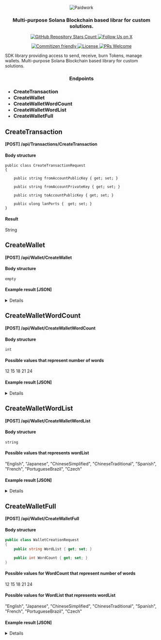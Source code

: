 <p align="center">
  <img src="https://zrcdn.net/static/img/logos/paidwork/paidwork-logo-github.png" alt="Paidwork" />
</p>

<h3 align="center">
  Multi-purpose Solana Blockchain based librar for custom solutions.
</h3>

<p align="center">
  <a href="https://github.com/paidworkco/solana-api">
    <img alt="GitHub Repository Stars Count" src="https://img.shields.io/github/stars/paidworkco/solana-api?style=social" />
  </a>
    <a href="https://x.com/paidworkco">
        <img alt="Follow Us on X" src="https://img.shields.io/twitter/follow/paidworkco?style=social" />
    </a>
</p>
<p align="center">
    <a href="http://commitizen.github.io/cz-cli/">
        <img alt="Commitizen friendly" src="https://img.shields.io/badge/commitizen-friendly-brightgreen.svg" />
    </a>
    <a href="https://github.com/paidworkco/worken-sdk-php">
        <img alt="License" src="https://img.shields.io/github/license/paidworkco/worken-sdk-php" />
    </a>
    <a href="https://github.com/paidworkco/worken-sdk-php/pulls">
        <img alt="PRs Welcome" src="https://img.shields.io/badge/PRs-welcome-brightgreen.svg" />
    </a>
</p>

SDK library providing access to send, receive, burn Tokens, manage wallets. Multi-purpose Solana Blockchain based library for custom solutions.
<p align="center">
 <h3 align="center">Endpoints<h3/>
<p/>

* CreateTransaction
* CreateWallet
* CreateWalletWordCount
* CreateWalletWordList
* CreateWalletFull




## CreateTransaction

#### [POST] /api/Transactions/CreateTransaction

#### Body structure
```
public class CreateTransactionRequest
{

    public string fromAccountPublicKey { get; set; }

    public string fromAccountPrivateKey { get; set; }

    public string toAccountPublicKey { get; set; }

    public ulong lanPorts {  get; set; }
}
```
#### Result
String



## CreateWallet

#### [POST] /api/Wallet/CreateWallet

#### Body structure
```
empty
``` 

#### Example result [JSON]
<details>

```json
{
  "account": {
    "privateKey": {
      "key": "45oED964ffnj1Br6tDbwcLNdi8JaZqHciVdWeaJhLVwB4JWZ3SRWE7LtZn4Zh4ntqjrDD7ksyMaPRBuMEnfdhojz",
      "keyBytes": "mjAR0I/E+pNVwqxQ+Z3yGb1o0z5uELRb60DZikAQFDADskNwpOnFtC30jRx+Cyni+o3ALdANvDmJtJVU8cCuNQ=="
    },
    "publicKey": {
      "key": "FRt3vuU8aPPs74ZeH5CA6QD9WYutvVzzsySTYSTD1dn",
      "keyBytes": "A7JDcKTpxbQt9I0cfgsp4vqNwC3QDbw5ibSVVPHArjU="
    }
  },
  "mnemonic": {
    "isValidChecksum": true,
    "wordList": {
      "space": " ",
      "wordCount": 2048
    },
    "indices": [
      1224,
      1684,
      34,
      1881,
      1701,
      1350,
      453,
      1818,
      519,
      2037,
      1451,
      1540
    ],
    "words": [
      "october",
      "spoon",
      "affair",
      "twenty",
      "start",
      "potato",
      "december",
      "today",
      "domain",
      "wrong",
      "rely",
      "scene"
    ]
  }
}
```

</details>


## CreateWalletWordCount

#### [POST] /api/Wallet/CreateWalletWordCount

#### Body structure
```
int

``` 
#### Possible values that represent number of words
12 15 18 21 24

#### Example result [JSON]
<details>

```json
{
  "account": {
    "privateKey": {
      "key": "45oED964ffnj1Br6tDbwcLNdi8JaZqHciVdWeaJhLVwB4JWZ3SRWE7LtZn4Zh4ntqjrDD7ksyMaPRBuMEnfdhojz",
      "keyBytes": "mjAR0I/E+pNVwqxQ+Z3yGb1o0z5uELRb60DZikAQFDADskNwpOnFtC30jRx+Cyni+o3ALdANvDmJtJVU8cCuNQ=="
    },
    "publicKey": {
      "key": "FRt3vuU8aPPs74ZeH5CA6QD9WYutvVzzsySTYSTD1dn",
      "keyBytes": "A7JDcKTpxbQt9I0cfgsp4vqNwC3QDbw5ibSVVPHArjU="
    }
  },
  "mnemonic": {
    "isValidChecksum": true,
    "wordList": {
      "space": " ",
      "wordCount": 2048
    },
    "indices": [
      1224,
      1684,
      34,
      1881,
      1701,
      1350,
      453,
      1818,
      519,
      2037,
      1451,
      1540
    ],
    "words": [
      "october",
      "spoon",
      "affair",
      "twenty",
      "start",
      "potato",
      "december",
      "today",
      "domain",
      "wrong",
      "rely",
      "scene"
    ]
  }
}
```

</details>



## CreateWalletWordList

#### [POST] /api/Wallet/CreateWalletWordList

#### Body structure
```
string
``` 
#### Possible values that represents wordList
"English", "Japanese", "ChineseSimplified", "ChineseTraditional", "Spanish", "French", "PortugueseBrazil", "Czech"

#### Example result [JSON]
<details>

```json
{
  "account": {
    "privateKey": {
      "key": "45oED964ffnj1Br6tDbwcLNdi8JaZqHciVdWeaJhLVwB4JWZ3SRWE7LtZn4Zh4ntqjrDD7ksyMaPRBuMEnfdhojz",
      "keyBytes": "mjAR0I/E+pNVwqxQ+Z3yGb1o0z5uELRb60DZikAQFDADskNwpOnFtC30jRx+Cyni+o3ALdANvDmJtJVU8cCuNQ=="
    },
    "publicKey": {
      "key": "FRt3vuU8aPPs74ZeH5CA6QD9WYutvVzzsySTYSTD1dn",
      "keyBytes": "A7JDcKTpxbQt9I0cfgsp4vqNwC3QDbw5ibSVVPHArjU="
    }
  },
  "mnemonic": {
    "isValidChecksum": true,
    "wordList": {
      "space": " ",
      "wordCount": 2048
    },
    "indices": [
      1224,
      1684,
      34,
      1881,
      1701,
      1350,
      453,
      1818,
      519,
      2037,
      1451,
      1540
    ],
    "words": [
      "october",
      "spoon",
      "affair",
      "twenty",
      "start",
      "potato",
      "december",
      "today",
      "domain",
      "wrong",
      "rely",
      "scene"
    ]
  }
}
```

</details>


## CreateWalletFull

#### [POST] /api/Wallet/CreateWalletFull

#### Body structure
```csharp
public class WalletCreationRequest
{
    public string WordList { get; set; }

    public int WordCount { get; set; }
}
``` 
#### Possible values for WordCount that represent number of words
12 15 18 21 24

#### Possible values for WordList that represents wordList
"English", "Japanese", "ChineseSimplified", "ChineseTraditional", "Spanish", "French", "PortugueseBrazil", "Czech"

#### Example result [JSON]
<details>

```json
{
  "account": {
    "privateKey": {
      "key": "45oED964ffnj1Br6tDbwcLNdi8JaZqHciVdWeaJhLVwB4JWZ3SRWE7LtZn4Zh4ntqjrDD7ksyMaPRBuMEnfdhojz",
      "keyBytes": "mjAR0I/E+pNVwqxQ+Z3yGb1o0z5uELRb60DZikAQFDADskNwpOnFtC30jRx+Cyni+o3ALdANvDmJtJVU8cCuNQ=="
    },
    "publicKey": {
      "key": "FRt3vuU8aPPs74ZeH5CA6QD9WYutvVzzsySTYSTD1dn",
      "keyBytes": "A7JDcKTpxbQt9I0cfgsp4vqNwC3QDbw5ibSVVPHArjU="
    }
  },
  "mnemonic": {
    "isValidChecksum": true,
    "wordList": {
      "space": " ",
      "wordCount": 2048
    },
    "indices": [
      1224,
      1684,
      34,
      1881,
      1701,
      1350,
      453,
      1818,
      519,
      2037,
      1451,
      1540
    ],
    "words": [
      "october",
      "spoon",
      "affair",
      "twenty",
      "start",
      "potato",
      "december",
      "today",
      "domain",
      "wrong",
      "rely",
      "scene"
    ]
  }
}
```

</details>
